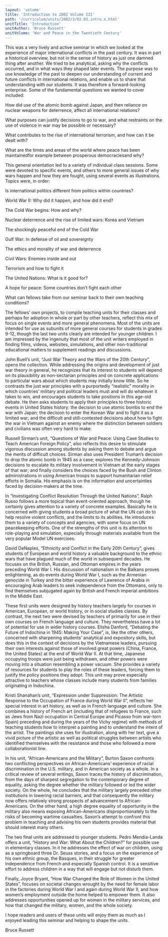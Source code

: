 ```yaml
---
layout: 'volume'
title: 'Introduction to 2002 Volume III'
path: '/curriculum/units/2002/3/02.03.intro.x.html'
unitTitle: 'Introduction'
unitAuthor: 'Bruce Russett'
unitVolume: 'War and Peace in the Twentieth Century'
---
```


<body>
<p>
  This was a very lively and active seminar in which we looked at the experience of major international conflicts in the past century. It was in part a historical overview, but not in the sense of history as just one damned thing after another. We tried to be analytical, asking why the conflicts occurred, and in what ways they shaped later events. The purpose was to use knowledge of the past to deepen our understanding of current and future conflicts in international relations, and enable us to share that understanding with our students. It was therefore a forward-looking enterprise. Some of the fundamental questions we wanted to cover included:
 </p>
<p>
  How did use of the atomic bomb against Japan, and then reliance on nuclear weapons for deterrence, affect all international relations?
 </p>
 <p>
  What purposes can justify decisions to go to war, and what restraints on the use of violence in war may be possible or necessary?
 </p>
 <p>
  What contributes to the rise of international terrorism, and how can it be dealt with?
 </p>
 <p>
  What are the times and areas of the world where peace has been maintainedfor example between prosperous democraciesand why?
 </p>
<p>
  This general orientation led to a variety of individual class sessions. Some were devoted to specific events, and others to more general issues of why wars happen and how they are fought, using several events as illustrations. Topics were, in order:
 </p>
<p>
  Is international politics different from politics within countries?
 </p>
 <p>
  World War II: Why did it happen, and how did it end?
 </p>
 <p>
  The Cold War begins: How and why?
 </p>
 <p>
  Nuclear deterrence and the rise of limited wars: Korea and Vietnam
 </p>
 <p>
  The shockingly peaceful end of the Cold War
 </p>
 <p>
  Gulf War: In defense of oil and sovereignty
 </p>
 <p>
  The ethics and morality of war and deterrence
 </p>
 <p>
  Civil Wars: Enemies inside and out
 </p>
 <p>
  Terrorism and how to fight it
 </p>
 <p>
  The United Nations: What is it good for?
 </p>
 <p>
  A hope for peace: Some countries don’t fight each other
 </p>
 <p>
  What can fellows take from our seminar back to their own teaching conditions?
 </p>
<p>
  The fellows’ own projects, to compile teaching units for their classes and perhaps for adoption in whole or part by other teachers, reflect this mix of focus on single events and more general phenomena. Most of the units are intended for use as subunits of more general courses for students in grades 9-12, though the last two units clearly are intended for younger children. I am impressed by the ingenuity that most of the unit writers employed in finding films, videos, websites, simulations, and other non-traditional educational matters to supplement readings and discussions.
 </p>
<p>
  John Buell’s unit, “Just War Theory and the Wars of the 20th Century”, opens the collection. While addressing the origins and development of just war theory in general, he recognizes that its interest to students will depend on its plausibility as non-sectarian principles and on concrete applications to particular wars about which students may initially know little. So he contrasts the just war principles with a purportedly “realistic” morality in which countries’ military and political leaders must and will do whatever it takes to win, and encourages students to take positions in this age-old debate. He then asks students to apply their principles to three historic events in United States history: the decision to use atomic bombs to end the war with Japan; the decision to enter the Korean War and to fight it as a limited war; and the difficult and still-contested decisions about how to fight the war in Vietnam against an enemy where the distinction between soldiers and civilians was often very hard to make.
 </p>
<p>
  Russell Sirman’s unit, “Questions of War and Peace: Using Case Studies to Teach American Foreign Policy”, also reflects this desire to stimulate vigorous discussion among students by asking them to debate and argue the merits of difficult choices. Sirman also uses President Truman’s decision to drop the atomic bomb in 1945 as a case; explores the Kennedy-Johnson decisions to escalate its military involvement in Vietnam at the early stages of that war; and finally considers the choices faced by the Bush and Clinton administrations in using American troops to support humanitarian relief efforts in Somalia. His emphasis is on the information and uncertainties faced by decision-makers at the time.
 </p>
<p>
  In “Investigating Conflict Resolution Through the United Nations”, Ralph Russo follows a more topical than event-oriented approach, though he certainly gives attention to a variety of concrete examples. Basically he is concerned with giving students a broad picture of what the UN can do to help resolve violent conflicts, and the limits to its abilities. He introduces them to a variety of concepts and agencies, with some focus on UN peacekeeping efforts. One of the strengths of this unit is its attention to role-playing and simulation, especially through materials available from the very popular Model UN exercises.
 </p>
<p>
  David DeNaples, “Ethnicity and Conflict in the Early 20th Century”, gives students of European and world history a valuable background to the ethnic wars that have plagued much of the world in subsequent decades. He focuses on the British, Russian, and Ottoman empires in the years preceding World War I. His discussion of nationalism in the Balkans proves enlightening, as do events during World War I, such as the Armenian genocide in Turkey and the bitter experience of Lawrence of Arabia in encouraging Arab leaders to seek independence from the Ottomans, only to find themselves subjugated again by British and French imperial ambitions in the Middle East.
 </p>
<p>
  These first units were designed by history teachers largely for courses in American, European, or world history, or in social studies classes. By contrast, the next two were devised by teachers of primarily for use in their own courses on French language and culture. They nevertheless have a lot of potential for use in wider history courses. Elisha Danford, “Debating the Future of Indochina in 1945: Making Your Case”, is, like the other others, concerned with sharpening students’ analytical and expository skills, but does this in the context of decisions by the Vietnamese leaders, pursuing their own interests against those of involved great powers (China, France, the United States) at the end of World War II. At that time, Japanese occupying troops were just being withdrawn, and other powers were moving into a situation resembling a power vacuum. She provides a variety of resources for students to play the roles of these leaders, forcing them to justify the policy positions they adopt. This unit may prove especially attractive to teachers whose classes include many students from families originating in Indochina.
 </p>
<p>
  Kristi Shanahan’s unit, “Expression under Suppression: The Artistic Response to the Occupation of France during World War II”, reflects her special interest in art history, as well as in French language and culture. She combines a history of French art (including that of refugees to France, such as Jews from Nazi occupation in Central Europe and Picasso from war-torn Spain) preceding and during the years of the Vichy regime) with methods of teaching students how to interpret a painting and to understand the intent of the artist. The paintings she uses for illustration, along with her text, give a vivid picture of the artistic as well as political struggles between artists who identified themselves with the resistance and those who followed a more collaborationist line.
 </p>
<p>
  In his unit, “African-Americans and the Military”, Burton Saxon confronts two conflicting perspectives on African-Americans’ experience of racial discrimination in the U.S. military, and in American society as a whole. In a critical review of several writings, Saxon traces the history of discrimination, from the days of sharpest segregation to the contemporary degree of equality, asking the degree whether the military followed or led the wider society. On the whole, he concludes that the military largely preceded other institutions in lowering racial barriers, and that consequently the military now offers relatively strong prospects of advancement to African-Americans. On the other hand, a high degree equality of opportunity in the military also means exposing African-Americans disproportionately to the risks of becoming wartime casualties. Saxon’s attempt to confront this problem in teaching and advising his own students provides material that should interest many others.
 </p>
<p>
  The two final units are addressed to younger students. Pedro Mendia-Landa offers a unit, “History and War: What About the Children?” for possible use in elementary classes. In it he addresses the effect of war on children, using as a springboard three Dr. Seuss stories, and a focus on the experience of his own ethnic group, the Basques, in their struggle for greater independence from French and especially Spanish control. It is a sensitive effort to address children in a way that will engage but not disturb them.
 </p>
<p>
  Finally, Joyce Bryant, “How War Changed the Role of Women in the United States”, focuses on societal changes wrought by the need for female labor in the factories during World War I and again during World War II, and how women’s employment outside the home helped to empower them. It also addresses opportunities opened up for women in the military services, and how that changed the military, women, and the whole society.
 </p>
<p>
  I hope readers and users of these units will enjoy them as much as I enjoyed leading this seminar and helping to shape the units.
 </p>
<p>
  Bruce Russett
 </p>

</body>
